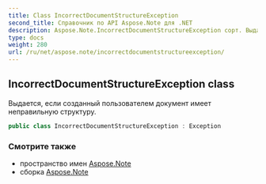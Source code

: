 ```yaml
---
title: Class IncorrectDocumentStructureException
second_title: Справочник по API Aspose.Note для .NET
description: Aspose.Note.IncorrectDocumentStructureException сорт. Выдается если созданный пользователем документ имеет неправильную структуру.
type: docs
weight: 280
url: /ru/net/aspose.note/incorrectdocumentstructureexception/
---
```

## IncorrectDocumentStructureException class

Выдается, если созданный пользователем документ имеет неправильную структуру.

```csharp
public class IncorrectDocumentStructureException : Exception
```

### Смотрите также

* пространство имен [Aspose.Note](../../aspose.note/)
* сборка [Aspose.Note](../../)



